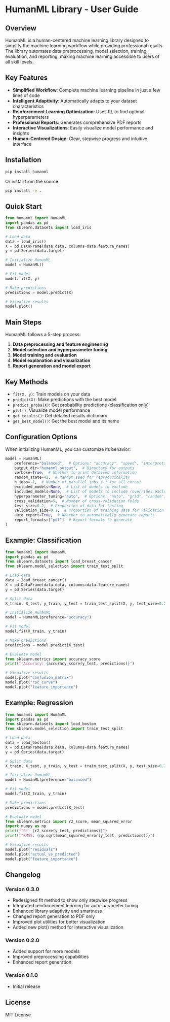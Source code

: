 # HumanML Library - User Guide

## Overview

HumanML is a human-centered machine learning library designed to simplify the machine learning workflow while providing professional results. The library automates data preprocessing, model selection, training, evaluation, and reporting, making machine learning accessible to users of all skill levels.

## Key Features

- **Simplified Workflow**: Complete machine learning pipeline in just a few lines of code
- **Intelligent Adaptivity**: Automatically adapts to your dataset characteristics
- **Reinforcement Learning Optimization**: Uses RL to find optimal hyperparameters
- **Professional Reports**: Generates comprehensive PDF reports
- **Interactive Visualizations**: Easily visualize model performance and insights
- **Human-Centered Design**: Clear, stepwise progress and intuitive interface

## Installation

```bash
pip install humanml
```

Or install from the source:

```bash
pip install -e .
```

## Quick Start

```python
from humanml import HumanML
import pandas as pd
from sklearn.datasets import load_iris

# Load data
data = load_iris()
X = pd.DataFrame(data.data, columns=data.feature_names)
y = pd.Series(data.target)

# Initialize HumanML
model = HumanML()

# Fit model
model.fit(X, y)

# Make predictions
predictions = model.predict(X)

# Visualize results
model.plot()
```

## Main Steps

HumanML follows a 5-step process:

1. **Data preprocessing and feature engineering**
2. **Model selection and hyperparameter tuning**
3. **Model training and evaluation**
4. **Model explanation and visualization**
5. **Report generation and model export**

## Key Methods

- `fit(X, y)`: Train models on your data
- `predict(X)`: Make predictions with the best model
- `predict_proba(X)`: Get probability predictions (classification only)
- `plot()`: Visualize model performance
- `get_results()`: Get detailed results dictionary
- `get_best_model()`: Get the best model and its name

## Configuration Options

When initializing HumanML, you can customize its behavior:

```python
model = HumanML(
    preference="balanced",  # Options: "accuracy", "speed", "interpretability", "balanced"
    output_dir="humanml_output",  # Directory for outputs
    verbose=True,  # Whether to print detailed information
    random_state=42,  # Random seed for reproducibility
    n_jobs=-1,  # Number of parallel jobs (-1 for all cores)
    excluded_models=None,  # List of models to exclude
    included_models=None,  # List of models to include (overrides excluded_models)
    hyperparameter_tuning="auto",  # Options: "auto", "grid", "random", "bayesian", "rl", "none"
    cross_validation=5,  # Number of cross-validation folds
    test_size=0.2,  # Proportion of data for testing
    validation_size=0.1,  # Proportion of training data for validation
    auto_report=True,  # Whether to automatically generate reports
    report_formats=["pdf"]  # Report formats to generate
)
```

## Example: Classification

```python
from humanml import HumanML
import pandas as pd
from sklearn.datasets import load_breast_cancer
from sklearn.model_selection import train_test_split

# Load data
data = load_breast_cancer()
X = pd.DataFrame(data.data, columns=data.feature_names)
y = pd.Series(data.target)

# Split data
X_train, X_test, y_train, y_test = train_test_split(X, y, test_size=0.2, random_state=42)

# Initialize HumanML
model = HumanML(preference="accuracy")

# Fit model
model.fit(X_train, y_train)

# Make predictions
predictions = model.predict(X_test)

# Evaluate model
from sklearn.metrics import accuracy_score
print(f"Accuracy: {accuracy_score(y_test, predictions)}")

# Visualize results
model.plot("confusion_matrix")
model.plot("roc_curve")
model.plot("feature_importance")
```

## Example: Regression

```python
from humanml import HumanML
import pandas as pd
from sklearn.datasets import load_boston
from sklearn.model_selection import train_test_split

# Load data
data = load_boston()
X = pd.DataFrame(data.data, columns=data.feature_names)
y = pd.Series(data.target)

# Split data
X_train, X_test, y_train, y_test = train_test_split(X, y, test_size=0.2, random_state=42)

# Initialize HumanML
model = HumanML(preference="balanced")

# Fit model
model.fit(X_train, y_train)

# Make predictions
predictions = model.predict(X_test)

# Evaluate model
from sklearn.metrics import r2_score, mean_squared_error
import numpy as np
print(f"R²: {r2_score(y_test, predictions)}")
print(f"RMSE: {np.sqrt(mean_squared_error(y_test, predictions))}")

# Visualize results
model.plot("residuals")
model.plot("actual_vs_predicted")
model.plot("feature_importance")
```

## Changelog

### Version 0.3.0
- Redesigned fit method to show only stepwise progress
- Integrated reinforcement learning for auto-parameter tuning
- Enhanced library adaptivity and smartness
- Changed report generation to PDF only
- Improved plot utilities for better visualization
- Added new plot() method for interactive visualization

### Version 0.2.0
- Added support for more models
- Improved preprocessing capabilities
- Enhanced report generation

### Version 0.1.0
- Initial release

## License

MIT License
